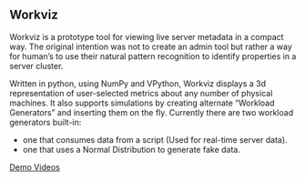 ## __Workviz__

Workviz is a prototype tool for viewing live server metadata in a compact way. The original intention was not to create an admin tool but rather a way for human’s to use their natural pattern recognition to identify properties in a server cluster.

Written in python, using NumPy and VPython, Workviz displays a 3d representation of user-selected metrics about any number of physical machines. It also supports simulations by creating alternate “Workload Generators” and inserting them on the fly. Currently there are two workload generators built-in:
 - one that consumes data from a script (Used for real-time server data). 
 - one that uses a Normal Distribution to generate fake data.

[Demo Videos](http://www.youtube.com/watch?v=2_nB1rQ3p-M)
